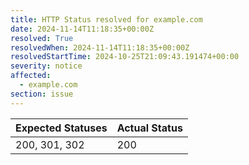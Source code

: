 ```yaml
---
title: HTTP Status resolved for example.com
date: 2024-11-14T11:18:35+00:00Z
resolved: True
resolvedWhen: 2024-11-14T11:18:35+00:00Z
resolvedStartTime: 2024-10-25T21:09:43.191474+00:00
severity: notice
affected:
  - example.com
section: issue
---
```


| Expected Statuses | Actual Status  |
|-------------------|----------------|
| 200, 301, 302 | 200 |
